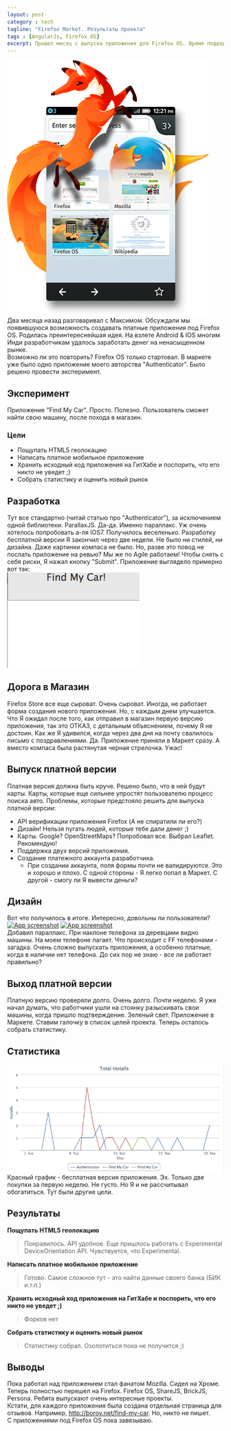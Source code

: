 ```yaml
---
layout: post
category : tech
tagline: "Firefox Market. Результаты проекта"
tags : [AngularJs, Firefox OS]
excerpt: Прошел месяц с выпуска приложения для Firefox OS. Время подводить результаты.
---
```

![Firefox OS](/images/foxy-splash.png)  
Два месяца назад разговаривал с Максимом. Обсуждали мы появившуюся возможность создавать платные приложения под Firefox OS. 
Родилась преинтереснейшая идея. На взлете Android & IOS многим Инди разработчикам удалось заработать денег на ненасыщенном рынке.  
Возможно ли это повторить? Firefox OS только стартовал.
В маркете уже было одно приложение моего авторства "Authenticator". Было решено провести эксперимент.

## Эксперимент
Приложение "Find My Car". Просто. Полезно. Пользователь сможет найти свою машину, после похода в магазин.
### Цели
* Пощупать HTML5 геолокацию
* Написать платное мобильное приложение
* Хранить исходный код приложения на ГитХабе и поспорить, что его никто не уведет ;)
* Собрать статистику и оценить новый рынок

## Разработка
Тут все стандартно (читай статью про "Authenticator"), за исключением одной библиотеки. ParallaxJS. Да-да. Именно параллакс. Уж очень хотелось попробовать а-ля IOS7. Получилось веселенько.
Разработку бесплатной версии Я закончил через две недели. Не было ни стилей, ни дизайна. Даже картинки компаса не было. Но, разве это повод не послать приложение на ревью? Мы же по Agile работаем! Чтобы снять с себя риски, Я нажал кнопку "Submit".
Приложение выглядело примерно вот так:  
![App first version](/images/app-draft.png)

## Дорога в Магазин
Firefox Store все еще сыроват. Очень сыроват. Иногда, не работает форма создания нового приложения. Но, с каждым днем улучшается.  
Что Я ожидал после того, как отправил в магазин первую версию приложения, так это ОТКАЗ, с детальным объяснением, почему Я не достоин. Как же Я удивился, когда через два дня на почту свалилось письмо с поздравлениями. Да. Приложение приняли в Маркет сразу. А вместо компаса была растянутая черная стрелочка. Ужас!

## Выпуск платной версии
Платная версия должна быть круче. Решено было, что в ней будут карты. Карты, которые еще сильнее упростят пользователю процесс поиска авто.
Проблемы, которые предстояло решить для выпуска платной версии:  

* API верификации приложения Firefox (А не спиратили ли его?)
* Дизайн! Нельзя пугать людей, которые тебе дали денег ;)
* Карты. Google? OpenStreetMaps? Попробовал все. Выбрал Leaflet. Рекомендую!
* Поддержка двух версий приложения.
* Создание платежного аккаунта разработчика. 
  * При создании аккаунта, поля формы почти не валидируются. Это и хорошо и плохо. С одной стороны - Я легко попал в Маркет. С другой - смогу ли Я вывести деньги?

## Дизайн
Вот что получилось в итоге. Интересно, довольны ли пользователи?  
[![App screenshot](https://raw.github.com/WonderBeat/Find-My-Car-Firefox-OS/master/screenshot-1.png)](https://marketplace.firefox.com/app/find-my-car/)
[![App screenshot](https://raw.github.com/WonderBeat/Find-My-Car-Firefox-OS/master/screenshot-2.png)](https://marketplace.firefox.com/app/find-my-car/)  
Добавил параллакс. При наклоне телефона за деревцами видно машины. На моем телефоне лагает. Что происходит с FF телефонами - загадка. Очень сложно выпускать приложения, а особенно платные, когда в наличии нет телефона. До сих пор не знаю - все ли работает правильно?

## Выход платной версии
Платную версию проверяли долго. Очень долго. Почти неделю. Я уже начал думать, что работчики ушли на стоянку разыскивать свои машины, когда пришло подтверждение. Зеленый свет. Приложение в Маркете. Ставим галочку в список целей проекта. Теперь осталось собрать статистику.

## Статистика
![App sale stats](/images/fmc-stats.png)  
Красный график - бесплатная версия приложения.
Эх. Только две покупки за первую неделю. Не густо. Но Я и не рассчитывал обогатиться. Тут были другие цели.

## Результаты
**Пощупать HTML5 геолокацию**
 > Понравилось. API удобное. Еще пришлось работать с Experimental DeviceOrientation API. Чувствуется, что Experimental.  

**Написать платное мобильное приложение**
 > Готово. Самое сложное тут - это найти данные своего банка (БИК и.т.п.)  

**Хранить исходный код приложения на ГитХабе и поспорить, что его никто не уведет ;)**
 > Форков нет  

**Собрать статистику и оценить новый рынок**
 > Статистику собрал. Озолотиться пока не получится ;)  

## Выводы
Пока работал над приложением стал фанатом Mozilla. Сидел на Хроме. Теперь полностью перешел на Firefox. Firefox OS, ShareJS, BrickJS, Persona. Ребята выпускают очень интересные проекты.  
Кстати, для каждого приложения была создана отдельная страница для отзывов. Например, http://borov.net/find-my-car. Но, никто не пишет.  
С приложениями под Firefox OS пока завязываю.
